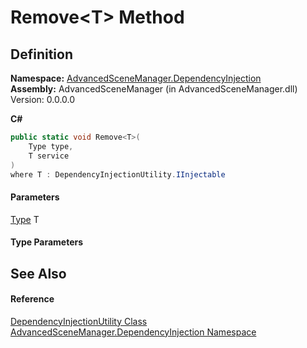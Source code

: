 # Remove\<T> Method

## Definition

**Namespace:** [AdvancedSceneManager.DependencyInjection](N_AdvancedSceneManager_DependencyInjection.md)\
**Assembly:** AdvancedSceneManager (in AdvancedSceneManager.dll) Version: 0.0.0.0

**C#**

```c#
public static void Remove<T>(
	Type type,
	T service
)
where T : DependencyInjectionUtility.IInjectable

```

#### Parameters

&#x20; [Type](https://learn.microsoft.com/dotnet/api/system.type)   T&#x20;

#### Type Parameters

## See Also

#### Reference

[DependencyInjectionUtility Class](T_AdvancedSceneManager_DependencyInjection_DependencyInjectionUtility.md)\
[AdvancedSceneManager.DependencyInjection Namespace](N_AdvancedSceneManager_DependencyInjection.md)
